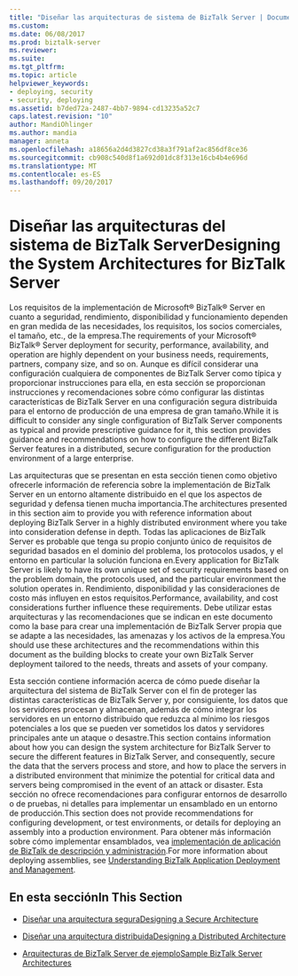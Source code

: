 ```yaml
---
title: "Diseñar las arquitecturas de sistema de BizTalk Server | Documentos de Microsoft"
ms.custom: 
ms.date: 06/08/2017
ms.prod: biztalk-server
ms.reviewer: 
ms.suite: 
ms.tgt_pltfrm: 
ms.topic: article
helpviewer_keywords:
- deploying, security
- security, deploying
ms.assetid: b7ded72a-2487-4bb7-9894-cd13235a52c7
caps.latest.revision: "10"
author: MandiOhlinger
ms.author: mandia
manager: anneta
ms.openlocfilehash: a18656a2d4d3827cd38a3f791af2ac856df8ce36
ms.sourcegitcommit: cb908c540d8f1a692d01dc8f313e16cb4b4e696d
ms.translationtype: MT
ms.contentlocale: es-ES
ms.lasthandoff: 09/20/2017
---
```

# <a name="designing-the-system-architectures-for-biztalk-server"></a><span data-ttu-id="432d9-102">Diseñar las arquitecturas del sistema de BizTalk Server</span><span class="sxs-lookup"><span data-stu-id="432d9-102">Designing the System Architectures for BizTalk Server</span></span>
<span data-ttu-id="432d9-103">Los requisitos de la implementación de Microsoft® BizTalk® Server en cuanto a seguridad, rendimiento, disponibilidad y funcionamiento dependen en gran medida de las necesidades, los requisitos, los socios comerciales, el tamaño, etc., de la empresa.</span><span class="sxs-lookup"><span data-stu-id="432d9-103">The requirements of your Microsoft® BizTalk® Server deployment for security, performance, availability, and operation are highly dependent on your business needs, requirements, partners, company size, and so on.</span></span> <span data-ttu-id="432d9-104">Aunque es difícil considerar una configuración cualquiera de componentes de BizTalk Server como típica y proporcionar instrucciones para ella, en esta sección se proporcionan instrucciones y recomendaciones sobre cómo configurar las distintas características de BizTalk Server en una configuración segura distribuida para el entorno de producción de una empresa de gran tamaño.</span><span class="sxs-lookup"><span data-stu-id="432d9-104">While it is difficult to consider any single configuration of BizTalk Server components as typical and provide prescriptive guidance for it, this section provides guidance and recommendations on how to configure the different BizTalk Server features in a distributed, secure configuration for the production environment of a large enterprise.</span></span>  
  
 <span data-ttu-id="432d9-105">Las arquitecturas que se presentan en esta sección tienen como objetivo ofrecerle información de referencia sobre la implementación de BizTalk Server en un entorno altamente distribuido en el que los aspectos de seguridad y defensa tienen mucha importancia.</span><span class="sxs-lookup"><span data-stu-id="432d9-105">The architectures presented in this section aim to provide you with reference information about deploying BizTalk Server in a highly distributed environment where you take into consideration defense in depth.</span></span> <span data-ttu-id="432d9-106">Todas las aplicaciones de BizTalk Server es probable que tenga su propio conjunto único de requisitos de seguridad basados en el dominio del problema, los protocolos usados, y el entorno en particular la solución funciona en.</span><span class="sxs-lookup"><span data-stu-id="432d9-106">Every application for BizTalk Server is likely to have its own unique set of security requirements based on the problem domain, the protocols used, and the particular environment the solution operates in.</span></span> <span data-ttu-id="432d9-107">Rendimiento, disponibilidad y las consideraciones de costo más influyen en estos requisitos.</span><span class="sxs-lookup"><span data-stu-id="432d9-107">Performance, availability, and cost considerations further influence these requirements.</span></span> <span data-ttu-id="432d9-108">Debe utilizar estas arquitecturas y las recomendaciones que se indican en este documento como la base para crear una implementación de BizTalk Server propia que se adapte a las necesidades, las amenazas y los activos de la empresa.</span><span class="sxs-lookup"><span data-stu-id="432d9-108">You should use these architectures and the recommendations within this document as the building blocks to create your own BizTalk Server deployment tailored to the needs, threats and assets of your company.</span></span>  
  
 <span data-ttu-id="432d9-109">Esta sección contiene información acerca de cómo puede diseñar la arquitectura del sistema de BizTalk Server con el fin de proteger las distintas características de BizTalk Server y, por consiguiente, los datos que los servidores procesan y almacenan, además de cómo integrar los servidores en un entorno distribuido que reduzca al mínimo los riesgos potenciales a los que se pueden ver sometidos los datos y servidores principales ante un ataque o desastre.</span><span class="sxs-lookup"><span data-stu-id="432d9-109">This section contains information about how you can design the system architecture for BizTalk Server to secure the different features in BizTalk Server, and consequently, secure the data that the servers process and store, and how to place the servers in a distributed environment that minimize the potential for critical data and servers being compromised in the event of an attack or disaster.</span></span> <span data-ttu-id="432d9-110">Esta sección no ofrece recomendaciones para configurar entornos de desarrollo o de pruebas, ni detalles para implementar un ensamblado en un entorno de producción.</span><span class="sxs-lookup"><span data-stu-id="432d9-110">This section does not provide recommendations for configuring development, or test environments, or details for deploying an assembly into a production environment.</span></span> <span data-ttu-id="432d9-111">Para obtener más información sobre cómo implementar ensamblados, vea [implementación de aplicación de BizTalk de descripción y administración](../core/understanding-biztalk-application-deployment-and-management.md).</span><span class="sxs-lookup"><span data-stu-id="432d9-111">For more information about deploying assemblies, see [Understanding BizTalk Application Deployment and Management](../core/understanding-biztalk-application-deployment-and-management.md).</span></span>  
  
## <a name="in-this-section"></a><span data-ttu-id="432d9-112">En esta sección</span><span class="sxs-lookup"><span data-stu-id="432d9-112">In This Section</span></span>  
  
-   [<span data-ttu-id="432d9-113">Diseñar una arquitectura segura</span><span class="sxs-lookup"><span data-stu-id="432d9-113">Designing a Secure Architecture</span></span>](../core/designing-a-secure-architecture.md)  
  
-   [<span data-ttu-id="432d9-114">Diseñar una arquitectura distribuida</span><span class="sxs-lookup"><span data-stu-id="432d9-114">Designing a Distributed Architecture</span></span>](../core/designing-a-distributed-architecture.md)  
  
-   [<span data-ttu-id="432d9-115">Arquitecturas de BizTalk Server de ejemplo</span><span class="sxs-lookup"><span data-stu-id="432d9-115">Sample BizTalk Server Architectures</span></span>](../core/sample-biztalk-server-architectures.md)
